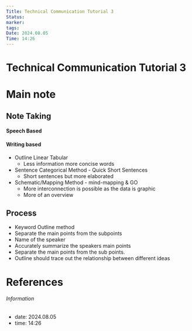 ```yaml
---
Title: Technical Communication Tutorial 3
Status: 
marker: 
tags: 
Date: 2024.08.05
Time: 14:26
---
```

# Technical Communication Tutorial 3

# Main note

## Note Taking
#### Speech Based
#### Writing based
- Outline Linear Tabular
	- Less information more concise words
- Sentence Categorical Method - Quick Short Sentences
	- Short sentences but more elaborated
- Schematic/Mapping Method - mind-mapping & GO
	- More interconnection is possible as the data is graphic
	- More of an overview

## Process
- Keyword Outline method
- Separate the main points from the subpoints
- Name of the speaker
- Accurately summarize the speakers main points
- Separate the main points from the sub points.
- Outline should trace out the relationship between different ideas 




# References


###### Information
- date: 2024.08.05
- time: 14:26